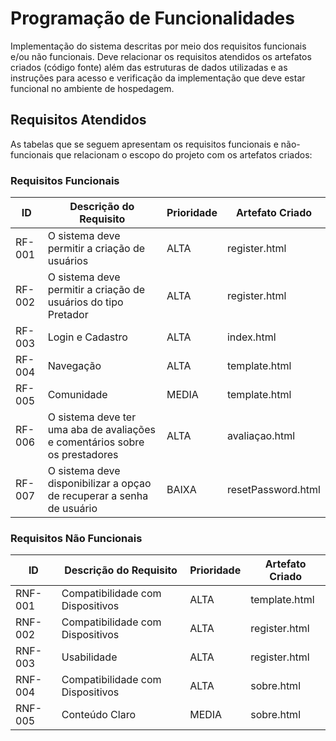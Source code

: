# Programação de Funcionalidades

Implementação do sistema descritas por meio dos requisitos funcionais e/ou não funcionais. Deve relacionar os requisitos atendidos os artefatos criados (código fonte) além das estruturas de dados utilizadas e as instruções para acesso e verificação da implementação que deve estar funcional no ambiente de hospedagem.



## Requisitos Atendidos

As tabelas que se seguem apresentam os requisitos funcionais e não-funcionais que relacionam o escopo do projeto com os artefatos criados:

### Requisitos Funcionais

|ID    | Descrição do Requisito | Prioridade | Artefato Criado |
|------|------------------------|------------|-----------------|
|RF-001| O sistema deve permitir a criação de usuários | ALTA | register.html |
|RF-002| O sistema deve permitir a criação de usuários do tipo Pretador | ALTA | register.html |
|RF-003| Login e Cadastro | ALTA | index.html |
|RF-004| Navegação | ALTA | template.html |
|RF-005| Comunidade  | MEDIA | template.html |
|RF-006| O sistema deve ter uma aba de avaliações e comentários sobre os prestadores | ALTA | avaliaçao.html |
|RF-007| O sistema deve disponibilizar a opçao de recuperar a senha de usuário   | BAIXA | resetPassword.html |



### Requisitos Não Funcionais

|ID    | Descrição do Requisito | Prioridade | Artefato Criado |
|------|------------------------|------------|-----------------|
|RNF-001| Compatibilidade com Dispositivos | ALTA | template.html |
|RNF-002| Compatibilidade com Dispositivos | ALTA | register.html |
|RNF-003| Usabilidade | ALTA | register.html |
|RNF-004| Compatibilidade com Dispositivos | ALTA | sobre.html |
|RNF-005| Conteúdo Claro | MEDIA | sobre.html |



